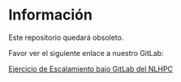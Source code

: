 # Información

Este repositorio quedará obsoleto.

Favor ver el siguiente enlace a nuestro GitLab:

[Ejercicio de Escalamiento bajo GitLab del NLHPC](http://gitlab.nlhpc.cl/publico-nlhpc/ejercicio-escalamiento)

